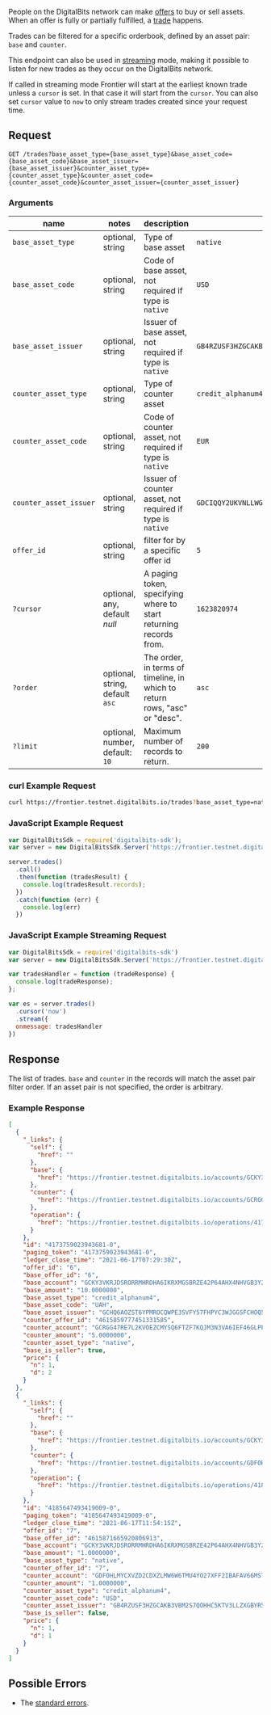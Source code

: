 People on the DigitalBits network can make [offers](../resources/offer.md) to buy or sell assets. When
an offer is fully or partially fulfilled, a [trade](../resources/trade.md) happens.

Trades can be filtered for a specific orderbook, defined by an asset pair: `base` and `counter`.

This endpoint can also be used in [streaming](../streaming.md) mode, making it possible to listen
for new trades as they occur on the DigitalBits network.

If called in streaming mode Frontier will start at the earliest known trade unless a `cursor` is
set. In that case it will start from the `cursor`. You can also set `cursor` value to `now` to only
stream trades created since your request time.

## Request

```
GET /trades?base_asset_type={base_asset_type}&base_asset_code={base_asset_code}&base_asset_issuer={base_asset_issuer}&counter_asset_type={counter_asset_type}&counter_asset_code={counter_asset_code}&counter_asset_issuer={counter_asset_issuer}
```

### Arguments

| name | notes | description | example |
| ---- | ----- | ----------- | ------- |
| `base_asset_type` | optional, string | Type of base asset | `native` |
| `base_asset_code` | optional, string | Code of base asset, not required if type is `native` | `USD` |
| `base_asset_issuer` | optional, string | Issuer of base asset, not required if type is `native` | `GB4RZUSF3HZGCAKB3VBM2S7QOHHC5KTV3LLZXGBYR5ZO4B26CKHFZTSZ` |
| `counter_asset_type` | optional, string | Type of counter asset  | `credit_alphanum4` |
| `counter_asset_code` | optional, string | Code of counter asset, not required if type is `native` | `EUR` |
| `counter_asset_issuer` | optional, string | Issuer of counter asset, not required if type is `native` | `GDCIQQY2UKVNLLWGIX74DMTEAFCMQKAKYUWPBO7PLTHIHRKSFZN7V2FC` |
| `offer_id` | optional, string | filter for by a specific offer id | `5` |
| `?cursor` | optional, any, default _null_ | A paging token, specifying where to start returning records from. | `1623820974` |
| `?order`  | optional, string, default `asc` | The order, in terms of timeline, in which to return rows, "asc" or "desc". | `asc` |
| `?limit`  | optional, number, default: `10` | Maximum number of records to return. | `200` |

### curl Example Request
```sh
curl https://frontier.testnet.digitalbits.io/trades?base_asset_type=native&counter_asset_code=USD&counter_asset_issuer=GB4RZUSF3HZGCAKB3VBM2S7QOHHC5KTV3LLZXGBYR5ZO4B26CKHFZTSZ&counter_asset_type=credit_alphanum4&limit=2&order=desc
```

### JavaScript Example Request

```javascript
var DigitalBitsSdk = require('digitalbits-sdk');
var server = new DigitalBitsSdk.Server('https://frontier.testnet.digitalbits.io');

server.trades()
  .call()
  .then(function (tradesResult) {
    console.log(tradesResult.records);
  })
  .catch(function (err) {
    console.log(err)
  })
```

### JavaScript Example Streaming Request

```javascript
var DigitalBitsSdk = require('digitalbits-sdk')
var server = new DigitalBitsSdk.Server('https://frontier.testnet.digitalbits.io');

var tradesHandler = function (tradeResponse) {
  console.log(tradeResponse);
};

var es = server.trades()
  .cursor('now')
  .stream({
  onmessage: tradesHandler
})
```

## Response

The list of trades. `base` and `counter` in the records will match the asset pair filter order. If an asset pair is not specified, the order is arbitrary.

### Example Response
```json
[
  {
    "_links": {
      "self": {
        "href": ""
      },
      "base": {
        "href": "https://frontier.testnet.digitalbits.io/accounts/GCKY3VKRJDSRORRMHRDHA6IKRXMGSBRZE42P64AHX4NHVGB3Y224WM3M"
      },
      "counter": {
        "href": "https://frontier.testnet.digitalbits.io/accounts/GCRGG47RE7L2KVOEZCMYSQ6FTZF7KQJM3N3VA6IEF46GLPPAZHQGOSOA"
      },
      "operation": {
        "href": "https://frontier.testnet.digitalbits.io/operations/4173759023943681"
      }
    },
    "id": "4173759023943681-0",
    "paging_token": "4173759023943681-0",
    "ledger_close_time": "2021-06-17T07:29:30Z",
    "offer_id": "6",
    "base_offer_id": "6",
    "base_account": "GCKY3VKRJDSRORRMHRDHA6IKRXMGSBRZE42P64AHX4NHVGB3Y224WM3M",
    "base_amount": "10.0000000",
    "base_asset_type": "credit_alphanum4",
    "base_asset_code": "UAH",
    "base_asset_issuer": "GCHQ6AOZST6YPMROCQWPE3SVFY57FHPYC3WJGGSFCHOQ5HFZC5HSHQYK",
    "counter_offer_id": "4615859777451331585",
    "counter_account": "GCRGG47RE7L2KVOEZCMYSQ6FTZF7KQJM3N3VA6IEF46GLPPAZHQGOSOA",
    "counter_amount": "5.0000000",
    "counter_asset_type": "native",
    "base_is_seller": true,
    "price": {
      "n": 1,
      "d": 2
    }
  },
  {
    "_links": {
      "self": {
        "href": ""
      },
      "base": {
        "href": "https://frontier.testnet.digitalbits.io/accounts/GCKY3VKRJDSRORRMHRDHA6IKRXMGSBRZE42P64AHX4NHVGB3Y224WM3M"
      },
      "counter": {
        "href": "https://frontier.testnet.digitalbits.io/accounts/GDFOHLMYCXVZD2CDXZLMW6W6TMU4YO27XFF2IBAFAV66MSTPDDSK2LAY"
      },
      "operation": {
        "href": "https://frontier.testnet.digitalbits.io/operations/4185647493419009"
      }
    },
    "id": "4185647493419009-0",
    "paging_token": "4185647493419009-0",
    "ledger_close_time": "2021-06-17T11:54:15Z",
    "offer_id": "7",
    "base_offer_id": "4615871665920806913",
    "base_account": "GCKY3VKRJDSRORRMHRDHA6IKRXMGSBRZE42P64AHX4NHVGB3Y224WM3M",
    "base_amount": "1.0000000",
    "base_asset_type": "native",
    "counter_offer_id": "7",
    "counter_account": "GDFOHLMYCXVZD2CDXZLMW6W6TMU4YO27XFF2IBAFAV66MSTPDDSK2LAY",
    "counter_amount": "1.0000000",
    "counter_asset_type": "credit_alphanum4",
    "counter_asset_code": "USD",
    "counter_asset_issuer": "GB4RZUSF3HZGCAKB3VBM2S7QOHHC5KTV3LLZXGBYR5ZO4B26CKHFZTSZ",
    "base_is_seller": false,
    "price": {
      "n": 1,
      "d": 1
    }
  }
]

```

## Possible Errors

- The [standard errors](../errors.md#standard-errors).
